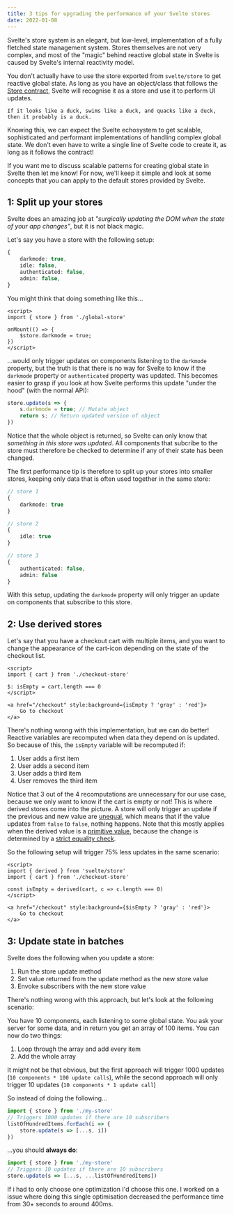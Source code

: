 ```yaml
---
title: 3 tips for upgrading the performance of your Svelte stores
date: 2022-01-08
---
```


Svelte's store system is an elegant, but low-level, implementation of a fully fletched state management system.
Stores themselves are not very complex, and most of the "magic" behind reactive global state in Svelte is caused by Svelte's internal reactivity model.

You don't actually have to use the store exported from `svelte/store` to get reactive global state. As long as you have an object/class that follows the [Store contract](https://svelte.dev/docs#component-format-script-4-prefix-stores-with-$-to-access-their-values-store-contract), Svelte will recognise it as a store and use it to perform UI updates. 

```
If it looks like a duck, swims like a duck, and quacks like a duck,
then it probably is a duck.
```

Knowing this, we can expect the Svelte echosystem to get scalable, sophisticated and performant implementations of handling complex global state. We don't even have to write a single line of Svelte code to create it, as long as it follows the contract! 

If you want me to discuss scalable patterns for creating global state in Svelte then let me know! For now, we'll keep it simple and look at some concepts that you can apply to the default stores provided by Svelte.

## 1: Split up your stores
Svelte does an amazing job at _"surgically updating the DOM when the state of your app changes"_, but it is not black magic. 

Let's say you have a store with the following setup:

```ts
{
    darkmode: true,
    idle: false,
    authenticated: false,
    admin: false,
}
```

You might think that doing something like this...

```svelte
<script>
import { store } from './global-store'

onMount(() => {
    $store.darkmode = true;
})
</script>
```

...would only trigger updates on components listening to the `darkmode` property, but the truth is that there is no way for Svelte to know if the `darkmode` property or `authenticated` property was updated. This becomes easier to grasp if you look at how Svelte performs this update "under the hood" (with the normal API):

```ts
store.update(s => {
    s.darkmode = true; // Mutate object
    return s; // Return updated version of object
})
```

Notice that the whole object is returned, so Svelte can only know that _something in this store was updated_. All components that subcribe to the store must therefore be checked to determine if any of their state has been changed.

The first performance tip is therefore to split up your stores into smaller stores, keeping only data that is often used together in the same store:

```ts
// store 1
{
    darkmode: true
}

// store 2
{
    idle: true
}

// store 3
{
    authenticated: false,
    admin: false
}
```

With this setup, updating the `darkmode` property will only trigger an update on components that subscribe to this store.

## 2: Use derived stores

Let's say that you have a checkout cart with multiple items, and you want to change the appearance of the cart-icon depending on the state of the checkout list.

```svelte
<script>
import { cart } from './checkout-store'

$: isEmpty = cart.length === 0
</script>

<a href="/checkout" style:background={isEmpty ? 'gray' : 'red'}>
    Go to checkout
</a>
```

There's nothing wrong with this implementation, but we can do better! Reactive variables are recomputed when data they depend on is updated. So because of this, the `isEmpty` variable will be recomputed if:

1. User adds a first item
2. User adds a second item
3. User adds a third item
4. User removes the third item

Notice that 3 out of the 4 recomputations are unnecessary for our use case, because we only want to know if the cart is empty or not! This is where derived stores come into the picture. A store will only trigger an update if the previous and new value are [unequal](https://github.com/sveltejs/svelte/blob/7630a25db54f113102ea6d69b7d3e13e82b278fb/src/runtime/internal/utils.ts#L39), which means that if the value updates from `false` to `false`, nothing happens. Note that this mostly applies when the derived value is a [primitive value](https://developer.mozilla.org/en-US/docs/Glossary/Primitive), because the change is determined by a [strict equality check](https://developer.mozilla.org/en-US/docs/Web/JavaScript/Reference/Operators/Strict_equality).

So the following setup will trigger 75% less updates in the same scenario:

```svelte
<script>
import { derived } from 'svelte/store'
import { cart } from './checkout-store'

const isEmpty = derived(cart, c => c.length === 0)
</script>

<a href="/checkout" style:background={$isEmpty ? 'gray' : 'red'}>
    Go to checkout
</a>
```

## 3: Update state in batches

Svelte does the following when you update a store:

1. Run the store update method
2. Set value returned from the update method as the new store value 
3. Envoke subscribers with the new store value

There's nothing wrong with this approach, but let's look at the following scenario:

You have 10 components, each listening to some global state. You ask your server for some data, and in return you get an array of 100 items. You can now do two things:

1. Loop through the array and add every item
2. Add the whole array

It might not be that obvious, but the first approach will trigger 1000 updates (`10 components * 100 update calls`), while the second approach will only trigger 10 updates (`10 components * 1 update call`)

So instead of doing the following...
```ts
import { store } from './my-store'
// Triggers 1000 updates if there are 10 subscribers
listOfHundredItems.forEach(i => {
    store.update(s => [...s, i])
})
```

...you should **always do**:
```ts
import { store } from './my-store'
// Triggers 10 updates if there are 10 subscribers
store.update(s => [...s, ...listOfHundredItems])
```

If i had to only choose one optimization I'd choose this one. I worked on a issue where doing this single optimisation decreased the performance time from 30+ seconds to around 400ms.

